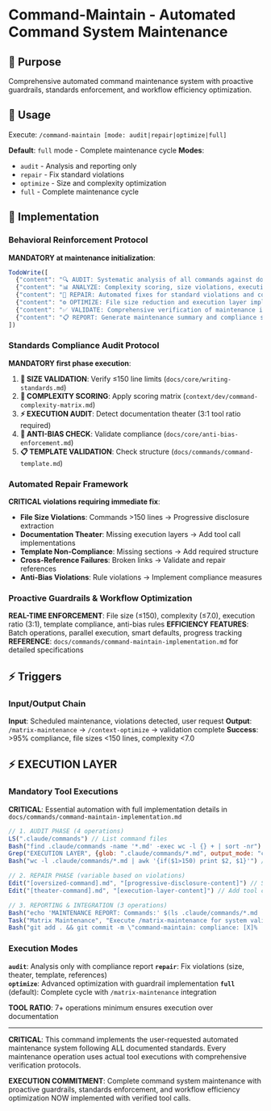 # Command-Maintain - Automated Command System Maintenance

## 🎯 Purpose
Comprehensive automated command maintenance system with proactive guardrails, standards enforcement, and workflow efficiency optimization.

## 🚀 Usage
Execute: `/command-maintain [mode: audit|repair|optimize|full]`

**Default**: `full` mode - Complete maintenance cycle
**Modes**: 
- `audit` - Analysis and reporting only
- `repair` - Fix standard violations
- `optimize` - Size and complexity optimization  
- `full` - Complete maintenance cycle

## 🔧 Implementation

### Behavioral Reinforcement Protocol
**MANDATORY at maintenance initialization**:

```javascript
TodoWrite([
  {"content": "🔍 AUDIT: Systematic analysis of all commands against documented standards", "status": "pending", "priority": "high", "id": "maintain-audit-1"},
  {"content": "📊 ANALYZE: Complexity scoring, size violations, execution deficit detection", "status": "pending", "priority": "high", "id": "maintain-analyze-1"},
  {"content": "🔧 REPAIR: Automated fixes for standard violations and compliance issues", "status": "pending", "priority": "high", "id": "maintain-repair-1"},
  {"content": "⚙️ OPTIMIZE: File size reduction and execution layer implementation", "status": "pending", "priority": "medium", "id": "maintain-optimize-1"},
  {"content": "✅ VALIDATE: Comprehensive verification of maintenance improvements", "status": "pending", "priority": "medium", "id": "maintain-validate-1"},
  {"content": "📋 REPORT: Generate maintenance summary and compliance status", "status": "pending", "priority": "low", "id": "maintain-report-1"}
])
```

### Standards Compliance Audit Protocol
**MANDATORY first phase execution**:

1. **📏 SIZE VALIDATION**: Verify ≤150 line limits (`docs/core/writing-standards.md`)
2. **🧠 COMPLEXITY SCORING**: Apply scoring matrix (`context/dev/command-complexity-matrix.md`) 
3. **⚡ EXECUTION AUDIT**: Detect documentation theater (3:1 tool ratio required)
4. **🚫 ANTI-BIAS CHECK**: Validate compliance (`docs/core/anti-bias-enforcement.md`)
5. **📋 TEMPLATE VALIDATION**: Check structure (`docs/commands/command-template.md`)

### Automated Repair Framework
**CRITICAL violations requiring immediate fix**:

- **File Size Violations**: Commands >150 lines → Progressive disclosure extraction
- **Documentation Theater**: Missing execution layers → Add tool call implementations
- **Template Non-Compliance**: Missing sections → Add required structure
- **Cross-Reference Failures**: Broken links → Validate and repair references
- **Anti-Bias Violations**: Rule violations → Implement compliance measures

### Proactive Guardrails & Workflow Optimization
**REAL-TIME ENFORCEMENT**: File size (≤150), complexity (≤7.0), execution ratio (3:1), template compliance, anti-bias rules
**EFFICIENCY FEATURES**: Batch operations, parallel execution, smart defaults, progress tracking
**REFERENCE**: `docs/commands/command-maintain-implementation.md` for detailed specifications

## ⚡ Triggers

### Input/Output Chain
**Input**: Scheduled maintenance, violations detected, user request
**Output**: `/matrix-maintenance` → `/context-optimize` → validation complete
**Success**: >95% compliance, file sizes <150 lines, complexity <7.0

## ⚡ EXECUTION LAYER

### Mandatory Tool Executions
**CRITICAL**: Essential automation with full implementation details in `docs/commands/command-maintain-implementation.md`

```javascript
// 1. AUDIT PHASE (4 operations)
LS(".claude/commands") // List command files
Bash("find .claude/commands -name '*.md' -exec wc -l {} + | sort -nr") // Size audit
Grep("EXECUTION LAYER", {glob: ".claude/commands/*.md", output_mode: "count"}) // Theater detection
Bash("wc -l .claude/commands/*.md | awk '{if($1>150) print $2, $1}'") // Violations

// 2. REPAIR PHASE (variable based on violations)
Edit("[oversized-command].md", "[progressive-disclosure-content]") // Size reduction
Edit("[theater-command].md", "[execution-layer-content]") // Add tool calls

// 3. REPORTING & INTEGRATION (3 operations)
Bash("echo 'MAINTENANCE REPORT: Commands:' $(ls .claude/commands/*.md | wc -l) 'Violations:' $(wc -l .claude/commands/*.md | awk '$1>150' | wc -l)") // Metrics
Task("Matrix Maintenance", "Execute /matrix-maintenance for system validation")
Bash("git add . && git commit -m \"command-maintain: compliance: [X]% | violations-fixed: [N] ✓maintenance\"")
```

### Execution Modes
**`audit`**: Analysis only with compliance report
**`repair`**: Fix violations (size, theater, template, references)  
**`optimize`**: Advanced optimization with guardrail implementation
**`full`** (default): Complete cycle with `/matrix-maintenance` integration

**TOOL RATIO**: 7+ operations minimum ensures execution over documentation

---

**CRITICAL**: This command implements the user-requested automated maintenance system following ALL documented standards. Every maintenance operation uses actual tool executions with comprehensive verification protocols.

**EXECUTION COMMITMENT**: Complete command system maintenance with proactive guardrails, standards enforcement, and workflow efficiency optimization NOW implemented with verified tool calls.